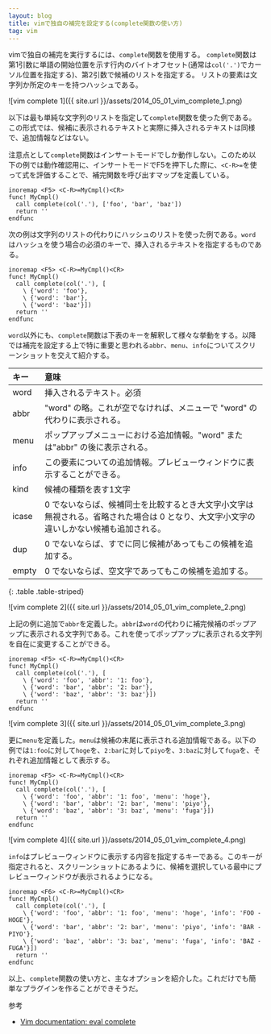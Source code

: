 ```yaml
---
layout: blog
title: vimで独自の補完を設定する(complete関数の使い方)
tag: vim
---
```




vimで独自の補完を実行するには、`complete`関数を使用する。
`complete`関数は第1引数に単語の開始位置を示す行内のバイトオフセット(通常は`col('.')`でカーソル位置を指定する)、第2引数で候補のリストを指定する。
リストの要素は文字列か所定のキーを持つハッシュである。

![vim complete 1]({{ site.url }}/assets/2014_05_01_vim_complete_1.png)

以下は最も単純な文字列のリストを指定して`complete`関数を使った例である。
この形式では、候補に表示されるテキストと実際に挿入されるテキストは同様で、追加情報などはない。

注意点として`complete`関数はインサートモードでしか動作しない。このため以下の例では動作確認用に、インサートモードでF5を押下した際に、`<C-R>=`を使って式を評価することで、補完関数を呼び出すマップを定義している。

~~~~
inoremap <F5> <C-R>=MyCmpl()<CR>
func! MyCmpl()
  call complete(col('.'), ['foo', 'bar', 'baz'])
  return ''
endfunc
~~~~

次の例は文字列のリストの代わりにハッシュのリストを使った例である。`word`はハッシュを使う場合の必須のキーで、挿入されるテキストを指定するものである。

~~~~
inoremap <F5> <C-R>=MyCmpl()<CR>
func! MyCmpl()
  call complete(col('.'), [
    \ {'word': 'foo'},
    \ {'word': 'bar'},
    \ {'word': 'baz'}])
  return ''
endfunc
~~~~

`word`以外にも、`complete`関数は下表のキーを解釈して様々な挙動をする。以降では補完を設定する上で特に重要と思われる`abbr`、`menu`、`info`についてスクリーンショットを交えて紹介する。

|キー|意味|
|:-|:-|
|word|挿入されるテキスト。必須|
|abbr|"word" の略。これが空でなければ、メニューで "word" の代わりに表示される。|
|menu|ポップアップメニューにおける追加情報。"word" または"abbr" の後に表示される。|
|info|この要素についての追加情報。プレビューウィンドウに表示することができる。|
|kind|候補の種類を表す1文字|
|icase|0 でないならば、候補同士を比較するとき大文字小文字は無視される。省略された場合は 0 となり、大文字小文字の違いしかない候補も追加される。|
|dup|0 でないならば、すでに同じ候補があってもこの候補を追加する。|
|empty|0 でないならば、空文字であってもこの候補を追加する。|
{: .table .table-striped}

![vim complete 2]({{ site.url }}/assets/2014_05_01_vim_complete_2.png)

上記の例に追加で`abbr`を定義した。`abbr`は`word`の代わりに補完候補のポップアップに表示される文字列である。これを使ってポップアップに表示される文字列を自在に変更することができる。

~~~~
inoremap <F5> <C-R>=MyCmpl()<CR>
func! MyCmpl()
  call complete(col('.'), [
    \ {'word': 'foo', 'abbr': '1: foo'},
    \ {'word': 'bar', 'abbr': '2: bar'},
    \ {'word': 'baz', 'abbr': '3: baz'}])
  return ''
endfunc
~~~~

![vim complete 3]({{ site.url }}/assets/2014_05_01_vim_complete_3.png)

更に`menu`を定義した。`menu`は候補の末尾に表示される追加情報である。以下の例では`1:foo`に対して`hoge`を、`2:bar`に対して`piyo`を、`3:baz`に対して`fuga`を、それぞれ追加情報として表示する。

~~~~
inoremap <F5> <C-R>=MyCmpl()<CR>
func! MyCmpl()
  call complete(col('.'), [
    \ {'word': 'foo', 'abbr': '1: foo', 'menu': 'hoge'},
    \ {'word': 'bar', 'abbr': '2: bar', 'menu': 'piyo'},
    \ {'word': 'baz', 'abbr': '3: baz', 'menu': 'fuga'}])
  return ''
endfunc
~~~~

![vim complete 4]({{ site.url }}/assets/2014_05_01_vim_complete_4.png)

`info`はプレビューウィンドウに表示する内容を指定するキーである。このキーが指定されると、スクリーンショットにあるように、候補を選択している最中にプレビューウィンドウが表示されるようになる。

~~~~
inoremap <F6> <C-R>=MyCmpl()<CR>
func! MyCmpl()
  call complete(col('.'), [
    \ {'word': 'foo', 'abbr': '1: foo', 'menu': 'hoge', 'info': 'FOO - HOGE'},
    \ {'word': 'bar', 'abbr': '2: bar', 'menu': 'piyo', 'info': 'BAR - PIYO'},
    \ {'word': 'baz', 'abbr': '3: baz', 'menu': 'fuga', 'info': 'BAZ - FUGA'}])
  return ''
endfunc
~~~~

以上、`complete`関数の使い方と、主なオプションを紹介した。これだけでも簡単なプラグインを作ることができそうだ。

参考

- [Vim documentation: eval complete](http://vim-jp.org/vimdoc-ja/eval.html#complete%28%29)
